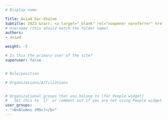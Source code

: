```yaml
---
# Display name

Title: Aviad Sar-Shalom
Subtitle: 2023 &rarr; <a target="_blank" rel="noopener noreferrer" href='https://vendict.com/'>Vendict</a>
# Username (this should match the folder name)
authors:
- aviad

weight: -5

# Is this the primary user of the site?
superuser: false


# Role/position

# Organizations/Affiliations


# Organizational groups that you belong to (for People widget)
#   Set this to `[]` or comment out if you are not using People widget.
user_groups:
- "<b>Alumni (MSc)</b>"
---
```


